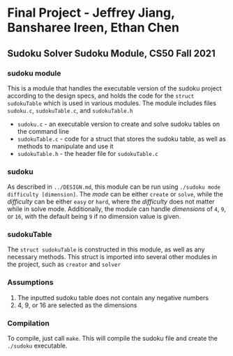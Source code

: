 # Final Project - Jeffrey Jiang, Bansharee Ireen, Ethan Chen
## Sudoku Solver Sudoku Module, CS50 Fall 2021

### sudoku module

This is a module that handles the executable version of the sudoku project according to the design specs, and holds the code for the `struct sudokuTable` which is used in various modules. The module includes files `sudoku.c`, `sudokuTable.c`, and `sudokuTable.h`

* `sudoku.c` - an executable version to create and solve sudoku tables on the command line
* `sudokuTable.c` - code for a struct that stores the sudoku table, as well as methods to manipulate and use it
* `sudokuTable.h` - the header file for `sudokuTable.c`

### sudoku

As described in `../DESIGN.md`, this module can be run using `./sudoku mode difficulty [dimension]`. The _mode_ can be either `create` or `solve`, while the _difficulty_ can be either `easy` or `hard`, where the _difficulty_ does not matter while in solve mode. Additionally, the module can handle _dimensions_ of `4`, `9`, or `16`, with the default being `9` if no dimension value is given.

### sudokuTable

The `struct sudokuTable` is constructed in this module, as well as any necessary methods. This struct is imported into several other modules in the project, such as `creator` and `solver`

### Assumptions

1. The inputted sudoku table does not contain any negative numbers
2. 4, 9, or 16 are selected as the dimensions

### Compilation

To compile, just call `make`. This will compile the sudoku file and create the `./sudoku` executable.